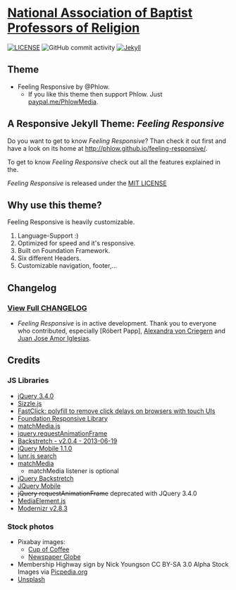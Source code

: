 # [National Association of Baptist Professors of Religion](nabpr.org)
[![LICENSE](https://img.shields.io/badge/license-MIT-lightgrey.svg)](LICENSE)
![GitHub commit activity](https://img.shields.io/github/commit-activity/m/adamdjbrett/NABPR)
[![Jekyll](https://img.shields.io/badge/Made%20with-Jekyll-1f425f.svg)](https://jekyllrb.com/)
## Theme
- Feeling Responsive by @Phlow.
  - If you like this theme then support Phlow. Just [paypal.me/PhlowMedia](https://www.paypal.me/PhlowMedia).

## A Responsive Jekyll Theme: *Feeling Responsive*

Do you want to get to know *Feeling Responsive*? Than check it out first and have a look on its home at  <http://phlow.github.io/feeling-responsive/>.

To get to know *Feeling Responsive* check out all the features explained in the.

 *Feeling Responsive* is released under the [MIT LICENSE](LICENSE)


## Why use this theme?

Feeling Responsive is heavily customizable.

1. Language-Support :)
2. Optimized for speed and it's responsive.
3. Built on Foundation Framework.
4. Six different Headers.
5. Customizable navigation, footer,...


## Changelog
### [View Full CHANGELOG](changelog.md)
- *Feeling Responsive* is in active development. Thank you to everyone who contributed, especially [Róbert Papp], [Alexandra von Criegern](https://github.com/plutonik-a) and [Juan Jose Amor Iglesias](https://github.com/jjamor).

## Credits
### JS Libraries
  - [jQuery 3.4.0](jquery.com)
  - [Sizzle.js](http://sizzlejs.com/)
  - [FastClick: polyfill to remove click delays on browsers with touch UIs](https://github.com/ftlabs/fastclick)
  - [Foundation Responsive Library](http://foundation.zurb.com)
  - [matchMedia.js](https://github.com/paulirish/matchMedia.js)
  - [jquery.requestAnimationFrame](https://github.com/gnarf37/jquery-requestAnimationFrame)
  - [Backstretch - v2.0.4 - 2013-06-19](http://srobbin.com/jquery-plugins/backstretch/)
  - [jQuery Mobile 1.1.0](http://jquerymobile.com/)
  - [lunr.js search](http://lunrjs.com)
  - [matchMedia](https://github.com/paulirish/matchMedia.js)
    - matchMedia listener is optional
  - [jQuery Backstretch](http://www.jquery-backstretch.com/)
  - [JQuery Mobile](http://jquerymobile.com/)
  - ~~jQuery requestAnimationFrame~~ deprecated with JQuery 3.4.0  
  - [MediaElement.js](https://www.mediaelementjs.com/)
  - [Modernizr v2.8.3](https://modernizr.com)

### Stock photos
  - Pixabay images:
    - [Cup of Coffee](https://pixabay.com/photos/cup-of-coffee-laptop-office-macbook-1280537/)
    - [Newspaper Globe](https://pixabay.com/illustrations/news-newspaper-globe-read-paper-1074604/)
  - Membership Highway sign by Nick Youngson CC BY-SA 3.0 Alpha Stock Images via [Picpedia.org](http://www.picpedia.org/highway-signs/m/membership.html)
  - [Unsplash](https://unsplash.com)
